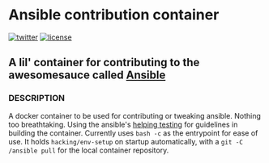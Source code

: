 # Ansible contribution container
[![twitter][2i]][2l]
[![license][3i]][3l]
## A lil' container for contributing to the awesomesauce called [Ansible][1]

### DESCRIPTION
A docker container to be used for contributing or tweaking ansible. Nothing
too breathtaking. Using the ansible's [helping testing][4] for guidelines
in building the container. Currently uses `bash -c` as the entrypoint for ease
of use. It holds `hacking/env-setup` on startup automatically, with a
`git -C /ansible pull` for the local container repository.


[1]: http://www.ansible.com/
[2i]: https://img.shields.io/badge/twitter-a_baez-blue.svg
[2l]: https://twitter.com/a_baez
[3i]: https://img.shields.io/badge/license-BSD-green.svg
[3l]: ./LICENSE
[4]: http://docs.ansible.com/ansible/developing_test_pr.html
